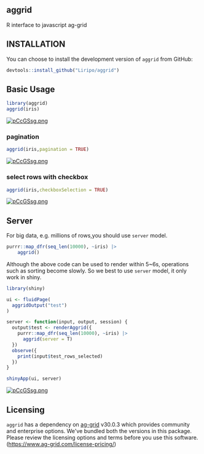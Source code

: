## aggrid
R interface to javascript ag-grid

## INSTALLATION
You can choose to install the development version of `aggrid` from GitHub:
```R
devtools::install_github("Liripo/aggrid")
```

## Basic Usage

```R
library(aggrid)
aggrid(iris)
```

<a href="https://liripo.github.io/aggrid/articles/Intro.html"><img src="https://s1.ax1x.com/2023/07/07/pCcGSsg.png" alt="pCcGSsg.png" border="0" /></a>

### pagination

```R
aggrid(iris,pagination = TRUE)
```

<a href="https://liripo.github.io/aggrid/articles/Intro.html"><img src="https://s1.ax1x.com/2023/07/07/pCcGJSK.png" alt="pCcGSsg.png" border="0" /></a>

### select rows with checkbox

```R
aggrid(iris,checkboxSelection = TRUE)
```

<a href="https://liripo.github.io/aggrid/articles/Intro.html"><img src="https://s1.ax1x.com/2023/07/07/pCcGrfP.png" alt="pCcGSsg.png" border="0" /></a>

## Server

For big data, e.g. millions of rows,you should use `server` model.

```R
purrr::map_dfr(seq_len(10000), ~iris) |> 
    aggrid()
```

Although the above code can be used to render within 5~6s, operations such as sorting become slowly. So we best to use `server` model, it only work in shiny.

```R
library(shiny)

ui <- fluidPage(
  aggridOutput("test")
)

server <- function(input, output, session) {
  output$test <- renderAggrid({
    purrr::map_dfr(seq_len(10000), ~iris) |> 
      aggrid(server = T)
  })
  observe({
    print(input$test_rows_selected)
  })
}

shinyApp(ui, server)
```

<a href="https://liripo.github.io/aggrid/articles/Intro.html"><img src="https://github.com/Liripo/aggrid/assets/54770415/97464c66-0e35-46a5-b4b2-025a323be0ad" alt="pCcGSsg.png" border="0" /></a>

## Licensing

`aggrid` has a dependency on [ag-grid](https://www.ag-grid.com) v30.0.3 which provides community and enterprise options. We've bundled both the versions in this package. Please review the licensing options and terms before you use this software. (https://www.ag-grid.com/license-pricing/)
